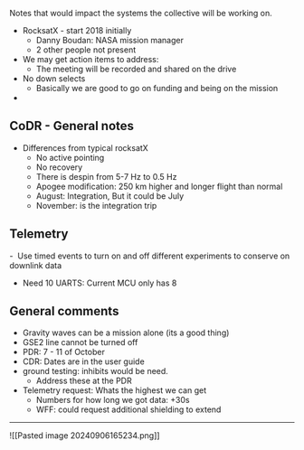 Notes that would impact the systems the collective will be working on. 

- RocksatX - start 2018 initially 
	- Danny Boudan: NASA mission manager
	- 2 other people not present 
-  We may get action items to address:
	- The meeting will be recorded and shared on the drive
- No down selects
	- Basically we are good to go on funding and being on the mission
- 
## CoDR - General notes
- Differences from typical rocksatX
	- No active pointing
	- No recovery
	- There is despin from 5-7 Hz to 0.5 Hz
	- Apogee modification: 250 km higher and longer flight than normal
	- August: Integration, But it could be July
	- November: is the integration trip

## Telemetry 

-  Use timed events to turn on and off different experiments to conserve on downlink data
- Need 10 UARTS: Current MCU only has 8

## General comments

- Gravity waves can be a mission alone (its a good thing)
- GSE2 line cannot be turned off
- PDR: 7 - 11 of October
- CDR: Dates are in the user guide
- ground testing: inhibits would be need. 
	- Address these at the PDR
- Telemetry request: Whats the highest we can get
	- Numbers for how long we got data: +30s
	- WFF: could request additional shielding to extend

---

![[Pasted image 20240906165234.png]]